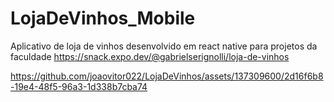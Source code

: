 # LojaDeVinhos_Mobile
Aplicativo de loja de vinhos desenvolvido em react native para projetos da faculdade
https://snack.expo.dev/@gabrielserignolli/loja-de-vinhos



https://github.com/joaovitor022/LojaDeVinhos/assets/137309600/2d16f6b8-19e4-48f5-96a3-1d338b7cba74

